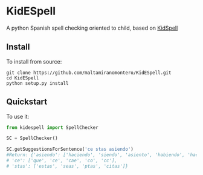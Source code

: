 # KidESpell

A python Spanish spell checking oriented to child, based on [KidSpell](https://aclanthology.org/2020.lrec-1.857/)

## Install

To install from source:

```
git clone https://github.com/maltamiranomontero/KidESpell.git
cd KidESpell 
python setup.py install
```

## Quickstart

To use it:

```python
from kidespell import SpellChecker

SC = SpellChecker()

SC.getSuggestionsForSentence('ce stas asiendo')
#Return: {'asiendo': ['haciendo', 'siendo', 'asiento', 'habiendo', 'hacienda'],
# 'ce': ['que', 'ce', 'cae', 'co', 'cc'],
# 'stas': ['estas', 'seas', 'ptas', 'citas']}

```
